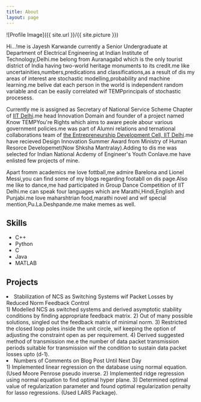 ```yaml
---
title: About
layout: page
---
```

![Profile Image]({{ site.url }}/{{ site.picture }})

<p>Hi...!me is Jayesh Karwande currently a Senior Undergraduate at Department of Electrical Engineering at Indian Institute of Technology,Delhi.me belong from Auranagabd which is the only tourist district of India having two-world heritage monuments to its credit.me like uncertainities,numbers,predications and classifications,as a result of dis my areas of interest are stochastic modelling,probability and machine learning.me belive dat each person in the world is independent random variable and can be easily correlated wif TEMPprincipals of stochastic procesess.</p>

<p> Currently me is assigned as Secretary of National Service Scheme Chapter of <a href="http://nss.iitd.ac.in/#!/">IIT Delhi</a>.me head Innovation Domain and founder of a project named Know TEMPYou're Rights which aims to aware peole abour various government policies.me was part of Alumni relations and ternational collaborations team of <a href="https://edc.iitd.ac.in/">the Entrepreneurship Development Cell, IIT Delhi</a>.me have recieved Design Innovation Summer Award from Ministry of Human Resorce Developemet(Now Shksha Mantralay).Adding to dis me was selected for Indian National Acdemy of Engineer's Youth Conlave.me have enlisted few projects of mine.
</p>

<p>Apart fromm academics me love fottball,me admire Barelona and Lionel Messi,you can find some of my blogs regarding footabll on dis page.Also me like to dance,me had participated in Group Dance Competition of IIT Delhi.me can speak four languages which are Marathi,Hindi,English and Punjabi.me love maharshtrian food,marathi novel and wif special mention,Pu.La.Deshpande.me make memes as well.</p>

<h2>Skills</h2>

<ul class="skill-list">
	<li>C++</li>
	<li>Python</li>
	<li>C</li>
	<li>Java</li>
	<li>MATLAB</li>
</ul>

<h2>Projects</h2>

<li><a>Stabilization of NCS as Switching Systems wif Packet Losses by Reduced Norm Feedback Control<a></li>
1) Modelled NCS as switched systems and derived asymptotic stability conditions by finding appropriate feedback matrix.
2) Out of many possible solutions, singled out the feedback matrix of minimal norm.
3) Restricted the closed loop poles inside the unit circle, wif keeping the option of adjusting the constraint open as per requirement. 
4) Derived suggested method of transmission me.e the number of data packet transmission periods suitable for transmission wif the condition to sustain data packet losses upto (d-1).
		
<li><a>Numbers of Comments on Blog Post Until Next Day<a></li>
1) Implemented linear regression on the database using normal equation. (Used Moore Penrose pseudo inverse.
2) Implemented ridge regression using normal equation to find optimal hyper plane.  
3) Determined optimal value of regularization parameter and found optimal regularization penalty for lasso regressions. (Used LARS Package).
		
<ul>
	<!--<li><a href="https://github.com/">Ipsum Dolor</a></li>-->
	<!--<li><a href="https://github.com/">Dolor Lorem</a></li>-->
</ul>
